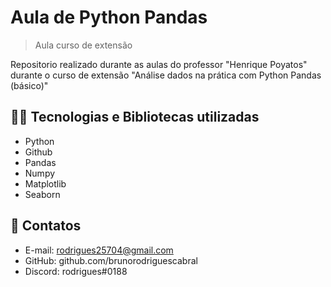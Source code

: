 # Aula de Python Pandas

>Aula curso de extensão

Repositorio realizado durante as aulas do professor "Henrique Poyatos" durante o curso de extensão "Análise dados na prática com Python Pandas (básico)"

## 👨‍💻 Tecnologias e Bibliotecas utilizadas

- Python
- Github
- Pandas
- Numpy
- Matplotlib
- Seaborn

## 📩 Contatos

- E-mail: rodrigues25704@gmail.com 
- GitHub: github.com/brunorodriguescabral
- Discord: rodrigues#0188
